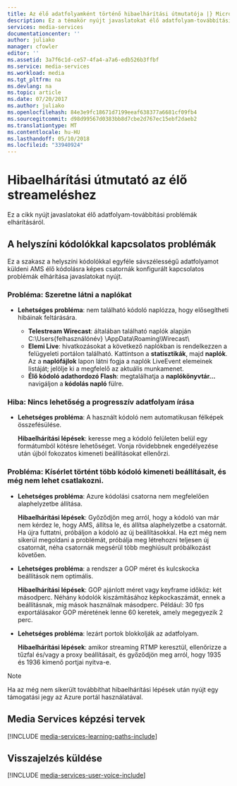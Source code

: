 ```yaml
---
title: Az élő adatfolyamként történő hibaelhárítási útmutatója |} Microsoft Docs
description: Ez a témakör nyújt javaslatokat élő adatfolyam-továbbítási problémák elhárításáról.
services: media-services
documentationcenter: ''
author: juliako
manager: cfowler
editor: ''
ms.assetid: 3a7f6c1d-ce57-4fa4-a7a6-edb526b3ffbf
ms.service: media-services
ms.workload: media
ms.tgt_pltfrm: na
ms.devlang: na
ms.topic: article
ms.date: 07/20/2017
ms.author: juliako
ms.openlocfilehash: 84e3e9fc18671d7199eeaf638377a6681cf09fb4
ms.sourcegitcommit: d98d99567d0383bb8d7cbe2d767ec15ebf2daeb2
ms.translationtype: MT
ms.contentlocale: hu-HU
ms.lasthandoff: 05/10/2018
ms.locfileid: "33940924"
---
```

# <a name="troubleshooting-guide-for-live-streaming"></a>Hibaelhárítási útmutató az élő streameléshez
Ez a cikk nyújt javaslatokat élő adatfolyam-továbbítási problémák elhárításáról.

## <a name="issues-related-to-on-premises-encoders"></a>A helyszíni kódolókkal kapcsolatos problémák
Ez a szakasz a helyszíni kódolókkal egyféle sávszélességű adatfolyamot küldeni AMS élő kódolásra képes csatornák konfigurált kapcsolatos problémák elhárítása javaslatokat nyújt.

### <a name="problem-would-like-to-see-logs"></a>Probléma: Szeretne látni a naplókat
* **Lehetséges probléma**: nem található kódoló naplózza, hogy elősegítheti hibáinak feltárására.
  
  * **Telestream Wirecast**: általában található naplók alapján C:\Users\{felhasználónév} \AppData\Roaming\Wirecast\ 
  * **Elemi Live**: hivatkozásokat a következő naplókban is rendelkezzen a felügyeleti portálon található. Kattintson a **statisztikák**, majd **naplók**. Az a **naplófájlok** lapon látni fogja a naplók LiveEvent elemeinek listáját; jelölje ki a megfelelő az aktuális munkamenet. 
  * **Élő kódoló adathordozó Flash**: megtalálhatja a **naplókönyvtár...**  navigáljon a **kódolás napló** fülre.

### <a name="problem-there-is-no-option-for-outputting-a-progressive-stream"></a>Hiba: Nincs lehetőség a progresszív adatfolyam írása
* **Lehetséges probléma**: A használt kódoló nem automatikusan félképek összefésülése. 
  
    **Hibaelhárítási lépések**: keresse meg a kódoló felületen belül egy formátumból kötésre lehetőséget. Vonja rövidebbnek engedélyezése után újból fokozatos kimeneti beállításokat ellenőrzi. 

### <a name="problem-tried-several-encoder-output-settings-and-still-unable-to-connect"></a>Probléma: Kísérlet történt több kódoló kimeneti beállításait, és még nem lehet csatlakozni.
* **Lehetséges probléma**: Azure kódolási csatorna nem megfelelően alaphelyzetbe állítása. 
  
    **Hibaelhárítási lépések**: Győződjön meg arról, hogy a kódoló van már nem kérdez le, hogy AMS, állítsa le, és állítsa alaphelyzetbe a csatornát. Ha újra futtatni, próbáljon a kódoló az új beállításokkal. Ha ezt még nem sikerül megoldani a problémát, próbálja meg létrehozni teljesen új csatornát, néha csatornák megsérül több meghiúsult próbálkozást követően.  
* **Lehetséges probléma**: a rendszer a GOP méret és kulcskocka beállítások nem optimális. 
  
    **Hibaelhárítási lépések**: GOP ajánlott méret vagy keyframe időköz: két másodperc. Néhány kódolók kiszámításához képkockaszámát, ennek a beállításnak, míg mások használnak másodperc. Például: 30 fps exportálásakor GOP méretének lenne 60 keretek, amely megegyezik 2 perc.  
* **Lehetséges probléma**: lezárt portok blokkolják az adatfolyam. 
  
    **Hibaelhárítási lépések**: amikor streaming RTMP keresztül, ellenőrizze a tűzfal és/vagy a proxy beállításait, és győződjön meg arról, hogy 1935 és 1936 kimenő portjai nyitva-e. 

> [!NOTE]
> Ha az még nem sikerült továbbíthat hibaelhárítási lépések után nyújt egy támogatási jegy az Azure portál használatával.
> 
> 

## <a name="media-services-learning-paths"></a>Media Services képzési tervek
[!INCLUDE [media-services-learning-paths-include](../../../includes/media-services-learning-paths-include.md)]

## <a name="provide-feedback"></a>Visszajelzés küldése
[!INCLUDE [media-services-user-voice-include](../../../includes/media-services-user-voice-include.md)]

